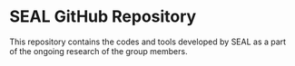 # SEAL GitHub Repository

This repository contains the codes and tools developed by SEAL as a part of the ongoing research of the group members.